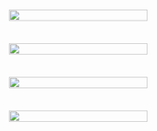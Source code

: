 <div width="100%" style="display: flex; flex-direction: column; align-items: center;">
    <img style="width: 70%; padding: 20px; border: none;" src="https://github-readme-stats.vercel.app/api?username=pdrajan&theme=radical&hide_border=true&include_all_commits=true&show_icons=true&rank_icon=github&count_private=true" />
    <img style="width: 70%; padding: 20px; border: none;" src="https://github-readme-stats.vercel.app/api/top-langs/?username=pdrajan&theme=radical&hide_border=true&include_all_commits=true&count_private=true&layout=compact" />
    <img style="width: 70%; padding: 20px; border: none;" src="https://github-readme-streak-stats.herokuapp.com/?user=pdrajan&theme=radical&hide_border=true" />
    <img style="width: 70%; padding: 20px; border: none;" src="https://wakatime.com/share/@pdrajan/7586139e-cddb-47f8-bc96-c19912534f4b.svg" />
</div>

